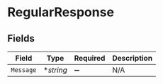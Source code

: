 # RegularResponse


## Fields

| Field              | Type               | Required           | Description        |
| ------------------ | ------------------ | ------------------ | ------------------ |
| `Message`          | **string*          | :heavy_minus_sign: | N/A                |